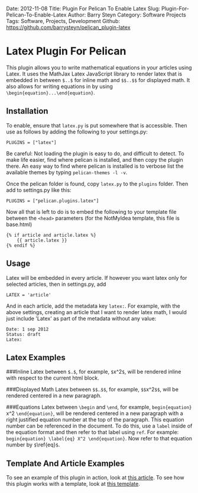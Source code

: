 Date: 2012-11-08
Title: Plugin For Pelican To Enable Latex
Slug: Plugin-For-Pelican-To-Enable-Latex
Author: Barry Steyn
Category: Software Projects
Tags: Software, Projects, Development
Github: https://github.com/barrysteyn/pelican_plugin-latex

Latex Plugin For Pelican
========================

This plugin allows you to write mathematical equations in your articles using Latex.
It uses the MathJax Latex JavaScript library to render latex that is embedded in
between `$..$` for inline math and `$$..$$` for displayed math. It also allows for 
writing equations in by using `\begin{equation}...\end{equation}`.

Installation
------------

To enable, ensure that `latex.py` is put somewhere that is accessible.
Then use as follows by adding the following to your settings.py:

    PLUGINS = ["latex"]

Be careful: Not loading the plugin is easy to do, and difficult to detect. To
make life easier, find where pelican is installed, and then copy the plugin
there. An easy way to find where pelican is installed is to verbose list the
available themes by typing `pelican-themes -l -v`. 

Once the pelican folder is found, copy `latex.py` to the `plugins` folder. Then 
add to settings.py like this:

    PLUGINS = ["pelican.plugins.latex"]

Now all that is left to do is to embed the following to your template file 
between the `<head>` parameters (for the NotMyIdea template, this file is base.html)

    {% if article and article.latex %}
        {{ article.latex }}
    {% endif %}

Usage
-----
Latex will be embedded in every article. If however you want latex only for
selected articles, then in settings.py, add

    LATEX = 'article'

And in each article, add the metadata key `latex:`. For example, with the above
settings, creating an article that I want to render latex math, I would just 
include 'Latex' as part of the metadata without any value:

    Date: 1 sep 2012
    Status: draft
    Latex:

Latex Examples
--------------
###Inline
Latex between `$`..`$`, for example, `$`x^2`$`, will be rendered inline 
with respect to the current html block.

###Displayed Math
Latex between `$$`..`$$`, for example, `$$`x^2`$$`, will be rendered centered in a 
new paragraph.

###Equations
Latex between `\begin` and `\end`, for example, `begin{equation}` x^2 `\end{equation}`, 
will be rendered centered in a new paragraph with a right justified equation number 
at the top of the paragraph. This equation number can be referenced in the document. 
To do this, use a `label` inside of the equation format and then refer to that label 
using `ref`. For example: `begin{equation} \label{eq} X^2 \end{equation}`. Now 
refer to that equation number by `$`\ref{eq}`$`.

Template And Article Examples
-----------------------------
To see an example of this plugin in action, look at 
[this article](http://doctrina.org/How-RSA-Works-With-Examples.html). To see how 
this plugin works with a template, look at 
[this template](https://github.com/barrysteyn/pelican_theme-personal_blog).

